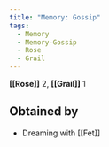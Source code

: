 ```yaml
---
title: "Memory: Gossip"
tags:
  - Memory
  - Memory-Gossip
  - Rose
  - Grail
---
```


**[[Rose]]** 2, **[[Grail]]** 1

## Obtained by

- Dreaming with [[Fet]]
